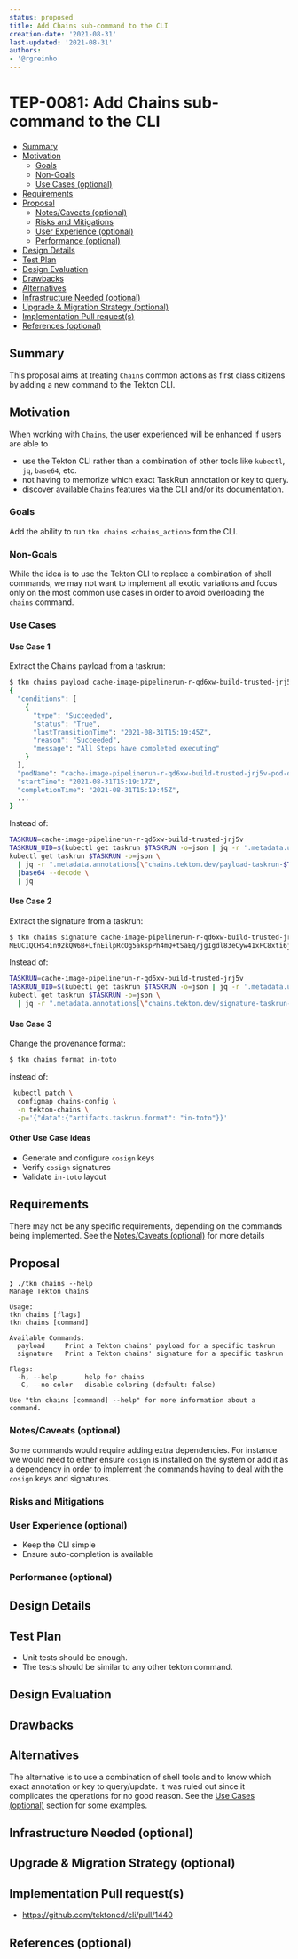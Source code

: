 ```yaml
---
status: proposed
title: Add Chains sub-command to the CLI
creation-date: '2021-08-31'
last-updated: '2021-08-31'
authors:
- '@rgreinho'
---
```


# TEP-0081: Add Chains sub-command to the CLI

<!--
**Note:** When your TEP is complete, all of these comment blocks should be removed.

To get started with this template:

- [X] **Fill out this file as best you can.**
  At minimum, you should fill in the "Summary", and "Motivation" sections.
  These should be easy if you've preflighted the idea of the TEP with the
  appropriate Working Group.
- [ ] **Create a PR for this TEP.**
  Assign it to people in the SIG that are sponsoring this process.
- [ ] **Merge early and iterate.**
  Avoid getting hung up on specific details and instead aim to get the goals of
  the TEP clarified and merged quickly.  The best way to do this is to just
  start with the high-level sections and fill out details incrementally in
  subsequent PRs.

Just because a TEP is merged does not mean it is complete or approved.  Any TEP
marked as a `proposed` is a working document and subject to change.  You can
denote sections that are under active debate as follows:

```
<<[UNRESOLVED optional short context or usernames ]>>
Stuff that is being argued.
<<[/UNRESOLVED]>>
```

When editing TEPS, aim for tightly-scoped, single-topic PRs to keep discussions
focused.  If you disagree with what is already in a document, open a new PR
with suggested changes.

If there are new details that belong in the TEP, edit the TEP.  Once a
feature has become "implemented", major changes should get new TEPs.

The canonical place for the latest set of instructions (and the likely source
of this file) is [here](/teps/NNNN-TEP-template/README.md).

-->

<!-- toc -->
- [Summary](#summary)
- [Motivation](#motivation)
  - [Goals](#goals)
  - [Non-Goals](#non-goals)
  - [Use Cases (optional)](#use-cases-optional)
- [Requirements](#requirements)
- [Proposal](#proposal)
  - [Notes/Caveats (optional)](#notescaveats-optional)
  - [Risks and Mitigations](#risks-and-mitigations)
  - [User Experience (optional)](#user-experience-optional)
  - [Performance (optional)](#performance-optional)
- [Design Details](#design-details)
- [Test Plan](#test-plan)
- [Design Evaluation](#design-evaluation)
- [Drawbacks](#drawbacks)
- [Alternatives](#alternatives)
- [Infrastructure Needed (optional)](#infrastructure-needed-optional)
- [Upgrade &amp; Migration Strategy (optional)](#upgrade--migration-strategy-optional)
- [Implementation Pull request(s)](#implementation-pull-request-s)
- [References (optional)](#references-optional)
<!-- /toc -->

## Summary

This proposal aims at treating `Chains` common actions as first class citizens
by adding a new command to the Tekton CLI.

## Motivation

When working with `Chains`, the user experienced will be enhanced if users are
able to
*  use the Tekton CLI rather than a combination of other tools like `kubectl`,
`jq`, `base64`, etc.
* not having to memorize which exact TaskRun annotation or key to query.
* discover available `Chains` features via the CLI and/or its documentation.

### Goals

Add the ability to run `tkn chains <chains_action>` fom the CLI.

### Non-Goals

While the idea is to use the Tekton CLI to replace a combination of shell
commands, we may not want to implement all exotic variations and focus only on
the most common use cases in order to avoid overloading the `chains` command.

### Use Cases

#### Use Case 1

Extract the Chains payload from a taskrun:

```bash
$ tkn chains payload cache-image-pipelinerun-r-qd6xw-build-trusted-jrj5v
{
  "conditions": [
    {
      "type": "Succeeded",
      "status": "True",
      "lastTransitionTime": "2021-08-31T15:19:45Z",
      "reason": "Succeeded",
      "message": "All Steps have completed executing"
    }
  ],
  "podName": "cache-image-pipelinerun-r-qd6xw-build-trusted-jrj5v-pod-qptxn",
  "startTime": "2021-08-31T15:19:17Z",
  "completionTime": "2021-08-31T15:19:45Z",
  ...
}
```

Instead of:

```bash
TASKRUN=cache-image-pipelinerun-r-qd6xw-build-trusted-jrj5v
TASKRUN_UID=$(kubectl get taskrun $TASKRUN -o=json | jq -r '.metadata.uid')
kubectl get taskrun $TASKRUN -o=json \
  | jq -r ".metadata.annotations[\"chains.tekton.dev/payload-taskrun-$TASKRUN_UID\"]" \
  |base64 --decode \
  | jq
```

#### Use Case 2

Extract the signature from a taskrun:

```bash
$ tkn chains signature cache-image-pipelinerun-r-qd6xw-build-trusted-jrj5v
MEUCIQCHS4in92kQW6B+LfnEilpRcOg5akspPh4mQ+tSaEq/jgIgdl83eCyw41xFC8xti6j0/TgzXkKVixfD30yenabWyHU=
```

Instead of:

```bash
TASKRUN=cache-image-pipelinerun-r-qd6xw-build-trusted-jrj5v
TASKRUN_UID=$(kubectl get taskrun $TASKRUN -o=json | jq -r '.metadata.uid')
kubectl get taskrun $TASKRUN -o=json \
  | jq -r ".metadata.annotations[\"chains.tekton.dev/signature-taskrun-$TASKRUN_UID\"]"
```

#### Use Case 3

Change the provenance format:

```bash
$ tkn chains format in-toto
```

instead of:

```bash
 kubectl patch \
  configmap chains-config \
  -n tekton-chains \
  -p='{"data":{"artifacts.taskrun.format": "in-toto"}}'
```

#### Other Use Case ideas

* Generate and configure `cosign` keys
* Verify `cosign` signatures
* Validate `in-toto` layout

## Requirements

There may not be any specific requirements, depending on the commands being
implemented. See the [Notes/Caveats (optional)](notes-caveats-optional) for more
details

## Proposal

```shell
❯ ./tkn chains --help
Manage Tekton Chains

Usage:
tkn chains [flags]
tkn chains [command]

Available Commands:
  payload     Print a Tekton chains' payload for a specific taskrun
  signature   Print a Tekton chains' signature for a specific taskrun

Flags:
  -h, --help       help for chains
  -C, --no-color   disable coloring (default: false)

Use "tkn chains [command] --help" for more information about a command.
```

### Notes/Caveats (optional)

Some commands would require adding extra dependencies. For instance we would
need to either ensure `cosign` is installed on the system or add it as a
dependency in order to implement the commands having to deal with the `cosign`
keys and signatures.

### Risks and Mitigations

<!--
What are the risks of this proposal and how do we mitigate. Think broadly.
For example, consider both security and how this will impact the larger
kubernetes ecosystem.

How will security be reviewed and by whom?

How will UX be reviewed and by whom?

Consider including folks that also work outside the WGs or subproject.
-->

### User Experience (optional)

* Keep the CLI simple
* Ensure auto-completion is available

### Performance (optional)

<!--
Consideration about performance.
What impact does this change have on the start-up time and execution time
of task and pipeline runs? What impact does it have on the resource footprint
of Tekton controllers as well as task and pipeline runs?

Consider which use cases are impacted by this change and what are their
performance requirements.
-->

## Design Details

<!--
This section should contain enough information that the specifics of your
change are understandable.  This may include API specs (though not always
required) or even code snippets.  If there's any ambiguity about HOW your
proposal will be implemented, this is the place to discuss them.

If it's helpful to include workflow diagrams or any other related images,
add them under "/teps/images/". It's upto the TEP author to choose the name
of the file, but general guidance is to include at least TEP number in the
file name, for example, "/teps/images/NNNN-workflow.jpg".
-->

## Test Plan

<!--
**Note:** *Not required until targeted at a release.*

Consider the following in developing a test plan for this enhancement:
- Will there be e2e and integration tests, in addition to unit tests?
- How will it be tested in isolation vs with other components?

No need to outline all of the test cases, just the general strategy.  Anything
that would count as tricky in the implementation and anything particularly
challenging to test should be called out.

All code is expected to have adequate tests (eventually with coverage
expectations).
-->

* Unit tests should be enough.
* The tests should be similar to any other tekton command.

## Design Evaluation
<!--
How does this proposal affect the reusability, simplicity, flexibility
and conformance of Tekton, as described in [design principles](https://github.com/tektoncd/community/blob/master/design-principles.md)
-->

## Drawbacks

<!--
Why should this TEP _not_ be implemented?
-->

## Alternatives

The alternative is to use a combination of shell tools and to know which exact
annotation or key to query/update. It was ruled out since it complicates
the operations for no good reason. See the
[Use Cases (optional)](use-cases-optional) section for some examples.

## Infrastructure Needed (optional)

<!--
Use this section if you need things from the project/SIG.  Examples include a
new subproject, repos requested, github details.  Listing these here allows a
SIG to get the process for these resources started right away.
-->

## Upgrade & Migration Strategy (optional)

<!--
Use this section to detail wether this feature needs an upgrade or
migration strategy. This is especially useful when we modify a
behavior or add a feature that may replace and deprecate a current one.
-->

## Implementation Pull request(s)

<!--
Once the TEP is ready to be marked as implemented, list down all the Github
Pull-request(s) merged.
Note: This section is exclusively for merged pull requests, for this TEP.
It will be a quick reference for those looking for implementation of this TEP.
-->

* <https://github.com/tektoncd/cli/pull/1440>

## References (optional)

<!--
Use this section to add links to GitHub issues, other TEPs, design docs in Tekton
shared drive, examples, etc. This is useful to refer back to any other related links
to get more details.
-->
